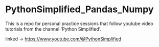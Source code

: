 # PythonSimplified_Pandas_Numpy

This is a repo for personal practice sessions that follow youtube video tutorials from the channel 'Python Simplified'.

linked -> https://www.youtube.com/@PythonSimplified
